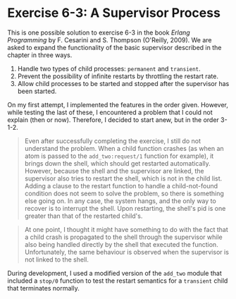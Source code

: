 # Exercise 6-3: A Supervisor Process

This is one possible solution to exercise 6-3 in the book _Erlang Programming_ by F. Cesarini and S. Thompson (O'Reilly, 2009). We are asked to expand the functionality of the basic supervisor described in the chapter in three ways.

1.	Handle two types of child processes: `permanent` and `transient`.
2.	Prevent the possibility of infinite restarts by throttling the restart rate.
3.	Allow child processes to be started and stopped after the supervisor has been started.

On my first attempt, I implemented the features in the order given. However, while testing the last of these, I encountered a problem that I could not explain (then or now). Therefore, I decided to start anew, but in the order 3-1-2.

> Even after successfully completing the exercise, I still do not understand the problem. When a child function crashes (as when an atom is passed to the `add_two:request/1` function for example), it brings down the shell, which should get restarted automatically. However, because the shell and the supervisor are linked, the supervisor also tries to restart the shell, which is not in the child list. Adding a clause to the restart function to handle a child-not-found condition does not seem to solve the problem, so there is something else going on. In any case, the system hangs, and the only way to recover is to interrupt the shell. Upon restarting, the shell's pid is one greater than that of the restarted child's. 

> At one point, I thought it might have something to do with the fact that a child crash is propagated to the shell through the supervisor while also being handled directly by the shell that executed the function. Unfortunately, the same behaviour is observed when the supervisor is not linked to the shell.

During development, I used a modified version of the `add_two` module that included a `stop/0` function to test the restart semantics for a `transient` child that terminates normally.